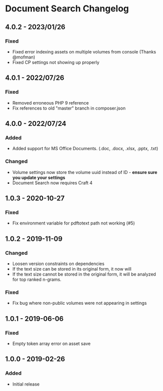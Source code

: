# Document Search Changelog

## 4.0.2 - 2023/01/26

### Fixed
- Fixed error indexing assets on multiple volumes from console (Thanks @mofman)
- Fixed CP settings not showing up properly

## 4.0.1 - 2022/07/26

### Fixed
- Removed erroneous PHP 9 reference
- Fix references to old "master" branch in composer.json


## 4.0.0 - 2022/07/24

### Added
- Added support for MS Office Documents. (.doc, .docx, .xlsx, .pptx, .txt)

### Changed
- Volume settings now store the volume uuid instead of ID - **ensure sure you update your settings**
- Document Search now requires Craft 4

## 1.0.3 - 2020-10-27
### Fixed
- Fix environment variable for pdftotext path not working (#5)

## 1.0.2 - 2019-11-09
### Changed
- Loosen version constraints on dependencies
- If the text size can be stored in its original form, it now will
- If the text size cannot be stored in the original form, it will be
analyzed for top ranked n-grams.

### Fixed
- Fix bug where non-public volumes were not appearing in settings

## 1.0.1 - 2019-06-06
### Fixed
- Empty token array error on asset save

## 1.0.0 - 2019-02-26
### Added
- Initial release
